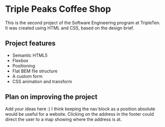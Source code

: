 # Triple Peaks Coffee Shop

This is the second project of the Software Engineering program at TripleTen. It was created using HTML and CSS, based on the design brief.

## Project features

- Semantic HTML5
- Flexbox
- Positioning
- Flat BEM file structure
- A custom form
- CSS animation and transform

## Plan on improving the project

Add your ideas here :) I think keeping the nav block as a position absolute would be useful for a website. Clicking on the address in the footer could direct the user to a map showing where the address is at.
